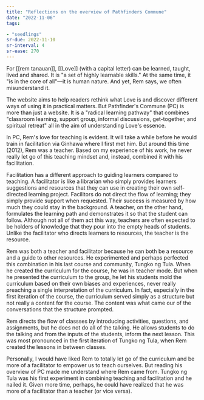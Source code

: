 ```yaml
---
title: "Reflections on the overview of Pathfinders Commune"
date: "2022-11-06"
tags:

- "seedlings"
sr-due: 2022-11-10
sr-interval: 4
sr-ease: 270
---
```


For [[rem tanauan]], [[Love]] (with a capital letter) can be learned, taught, lived and shared. It is "a set of highly learnable skills." At the same time, it "is in the core of all"—it is human nature. And yet, Rem says, we often misunderstand it.

The website aims to help readers rethink what Love is and discover different ways of using it in practical matters. But Pathfinder's Commune (PC) is more than just a website. It is a "radical learning pathway" that combines "classroom learning, support group, informal discussions, get-together, and spiritual retreat" all in the aim of understanding Love's essence.

In PC, Rem's love for teaching is evident. It will take a while before he would train in facilitation via Ginhawa where I first met him. But around this time (2012), Rem was a teacher. Based on my experience of his work, he never really let go of this teaching mindset and, instead, combined it with his facilitation.

Facilitation has a different approach to guiding learners compared to teaching. A facilitator is like a librarian who simply provides learners suggestions and resources that they can use in creating their own self-directed learning project. Facilitors do not direct the flow of learning; they simply provide support when requested. Their success is measured by how much they could stay in the background. A teacher, on the other hand, formulates the learning path and demonstrates it so that the student can follow. Although not all of them act this way, teachers are often expected to be holders of knowledge that they pour into the empty heads of students. Unlike the facilitator who directs learners to resources, the teacher is the resource.

Rem was both a teacher and facilitator because he can both be a resource and a guide to other resources. He experimented and perhaps perfected this combination in his last course and community, Tungko ng Tula. When he created the curriculum for the course, he was in teacher mode. But when he presented the curriculum to the group, he let his students mold the curriculum based on their own biases and experiences, never really preaching a single interpretation of the curriculum. In fact, especially in the first iteration of the course, the curriculum served simply as a structure but not really a content for the course. The content was what came our of the conversations that the structure prompted.

Rem directs the flow of classses by introducing activities, questions, and assignments, but he does not do all of the talking. He allows students to do the talking and from the inputs of the students, inform the next lesson. This was most pronounced in the first iteration of Tungko ng Tula, when Rem created the lessons in between classes.

Personally, I would have liked Rem to totally let go of the curriculum and be more of a facilitator to empower us to teach ourselves. But reading his overview of PC made me understand where Rem came from. Tungko ng Tula was his first experiment in combining teaching and facilitation and he nailed it. Given more time, perhaps, he could have realized that he was more of a facilitator than a teacher (or vice versa).
